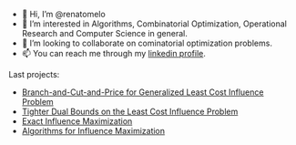 - 👋 Hi, I’m @renatomelo
- 👀 I’m interested in Algorithms, Combinatorial Optimization, Operational Research and Computer Science in general.
- 💞️ I’m looking to collaborate on cominatorial optimization problems.
- 📫 You can reach me through my [linkedin profile](https://www.linkedin.com/in/melorenato/).

Last projects:
 - [Branch-and-Cut-and-Price for Generalized Least Cost Influence Problem](https://github.com/renatomelo/exact-least-cost-influence)
 - [Tighter Dual Bounds on the Least Cost Influence Problem](https://github.com/renatomelo/lower-bound-for-lcip)
 - [Exact Influence Maximization](https://github.com/renatomelo/exact-influence-maximization)
 - [Algorithms for Influence Maximization](https://github.com/renatomelo/influence-maximization)
<!---
renatomelo/renatomelo is a ✨ special ✨ repository because its `README.md` (this file) appears on your GitHub profile.
You can click the Preview link to take a look at your changes.
--->
